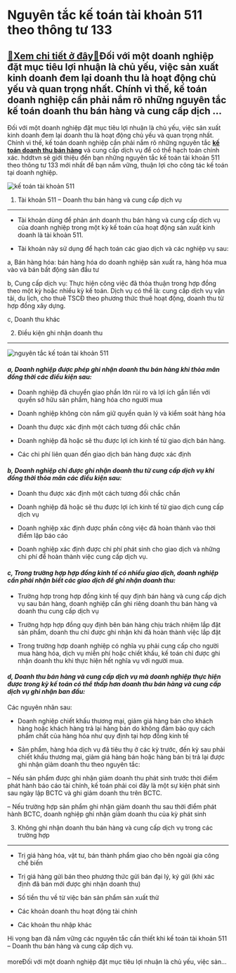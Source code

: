 Nguyên tắc kế toán tài khoản 511 theo thông tư 133
==================================================

[:gift:Xem chi tiết ở đây:gift:](https://hddtvn.com/nguyen-tac-ke-toan-tai-khoan-511-theo-thong-tu-133/)Đối với một doanh nghiệp đặt mục tiêu lợi nhuận là chủ yếu, việc sản xuất kinh doanh đem lại doanh thu là hoạt động chủ yếu và quan trọng nhất. Chính vì thế, kế toán doanh nghiệp cần phải nắm rõ những nguyên tắc kế toán doanh thu bán hàng và cung cấp dịch …
-----------------------------------------------------------------------------------------------------------------------------------------------------------------------------------------------------------------------------------------------------------------

Đối với một doanh nghiệp đặt mục tiêu lợi nhuận là chủ yếu, việc sản xuất kinh doanh đem lại doanh thu là hoạt động chủ yếu và quan trọng nhất. Chính vì thế, kế toán doanh nghiệp cần phải nắm rõ những nguyên tắc **[kế toán doanh thu bán hàng](#)** và cung cấp dịch vụ để có thể hạch toán chính xác. hddtvn sẽ giới thiệu đến bạn những nguyên tắc kế toán tài khoản 511 theo thông tư 133 mới nhất để bạn nắm vững, thuận lợi cho công tác kế toán tại doanh nghiệp.


![kế toán tài khoản 511](https://hddtvn.com/wp-content/uploads/2021/01/revenue.jpg)


1. Tài khoản 511 – Doanh thu bán hàng và cung cấp dịch vụ
---------------------------------------------------------




* Tài khoản dùng để phản ánh doanh thu bán hàng và cung cấp dịch vụ của doanh nghiệp trong một kỳ kế toán của hoạt động sản xuất kinh doanh là tài khoản 511.

* Tài khoản này sử dụng để hạch toán các giao dịch và các nghiệp vụ sau:



a, Bán hàng hóa: bán hàng hóa do doanh nghiệp sản xuất ra, hàng hóa mua vào và bán bất động sản đầu tư


b, Cung cấp dịch vụ: Thực hiện công việc đã thỏa thuận trong hợp đồng theo một kỳ hoặc nhiều kỳ kế toán. Dịch vụ có thể là: cung cấp dịch vụ vận tải, du lịch, cho thuê TSCĐ theo phương thức thuê hoạt động, doanh thu từ hợp đồng xây dựng.


c, Doanh thu khác


2. Điều kiện ghi nhận doanh thu
-------------------------------


![nguyên tắc kế toán tài khoản 511](https://hddtvn.com/wp-content/uploads/2021/01/revenue-3.jpg)


#### *a, Doanh nghiệp được phép ghi nhận doanh thu bán hàng khi thỏa mãn đồng thời các điều kiện sau:*




* Doanh nghiệp đã chuyển giao phần lớn rủi ro và lợi ích gắn liền với quyền sở hữu sản phẩm, hàng hóa cho người mua

* Doanh nghiệp không còn nắm giữ quyền quản lý và kiểm soát hàng hóa

* Doanh thu được xác định một cách tương đối chắc chắn

* Doanh nghiệp đã hoặc sẽ thu được lợi ích kinh tế từ giao dịch bán hàng.

* Các chi phí liên quan đến giao dịch bán hàng được xác định



#### *b, Doanh nghiệp chỉ được ghi nhận doanh thu từ cung cấp dịch vụ khi đồng thời thỏa mãn các điều kiện sau:*




* Doanh thu được xác định một cách tương đối chắc chắn

* Doanh nghiệp đã hoặc sẽ thu được lợi ích kinh tế từ giao dịch cung cấp dịch vụ

* Doanh nghiệp xác định được phần công việc đã hoàn thành vào thời điểm lập báo cáo

* Doanh nghiệp xác định được chi phí phát sinh cho giao dịch và những chi phí để hoàn thành việc cung cấp dịch vụ.



#### *c, Trong trường hợp hợp đồng kinh tế có nhiều giao dịch, doanh nghiệp cần phải nhận biết các giao dịch để ghi nhận doanh thu:*




* Trường hợp trong hợp đồng kinh tế quy định bán hàng và cung cấp dịch vụ sau bán hàng, doanh nghiệp cần ghi riêng doanh thu bán hàng và doanh thu cung cấp dịch vụ

* Trường hợp hợp đồng quy định bên bán hàng chịu trách nhiệm lắp đặt sản phẩm, doanh thu chỉ được ghi nhận khi đã hoàn thành việc lắp đặt

* Trong trường hợp doanh nghiệp có nghĩa vụ phải cung cấp cho người mua hàng hóa, dịch vụ miễn phí hoặc chiết khấu, kế toán chỉ được ghi nhận doanh thu khi thực hiện hết nghĩa vụ với người mua.



#### *d, Doanh thu bán hàng và cung cấp dịch vụ mà doanh nghiệp thực hiện được trong kỳ kế toán có thể thấp hơn doanh thu bán hàng và cung cấp dịch vụ ghi nhận ban đầu:*


Các nguyên nhân sau:




* Doanh nghiệp chiết khấu thương mại, giảm giá hàng bán cho khách hàng hoặc khách hàng trả lại hàng bán do không đảm bảo quy cách phẩm chất của hàng hóa như quy định tại hợp đồng kinh tế

* Sản phẩm, hàng hóa dịch vụ đã tiêu thụ ở các kỳ trước, đến kỳ sau phải chiết khấu thương mại, giảm giá hàng bán hoặc hàng bán bị trả lại được ghi nhận giảm doanh thu theo nguyên tắc:



– Nếu sản phẩm được ghi nhận giảm doanh thu phát sinh trước thời điểm phát hành báo cáo tài chính, kế toán phải coi đây là một sự kiện phát sinh sau ngày lập BCTC và ghi giảm doanh thu trên BCTC.


– Nếu trường hợp sản phẩm ghi nhận giảm doanh thu sau thời điểm phát hành BCTC, doanh nghiệp ghi nhận giảm doanh thu của kỳ phát sinh


3. Không ghi nhận doanh thu bán hàng và cung cấp dịch vụ trong các trường hợp
-----------------------------------------------------------------------------




* Trị giá hàng hóa, vật tư, bán thành phẩm giao cho bên ngoài gia công chế biến

* Trị giá hàng gửi bán theo phương thức gửi bán đại lý, ký gửi (khi xác định đã bán mới được ghi nhận doanh thu)

* Số tiền thu về từ việc bán sản phẩm sản xuất thử

* Các khoản doanh thu hoạt động tài chính

* Các khoản thu nhập khác



Hi vọng bạn đã nắm vững các nguyên tắc cần thiết khi kế toán tài khoản 511 – Doanh thu bán hàng và cung cấp dịch vụ.


#### 


moreĐối với một doanh nghiệp đặt mục tiêu lợi nhuận là chủ yếu, việc sản…

